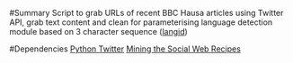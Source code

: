#Summary
Script to grab URLs of recent BBC Hausa articles using Twitter API, grab text content and clean for parameterising language detection module based on 3 character sequence ([langid](https://github.com/saffsd/langid.py))

#Dependencies
[Python Twitter](https://github.com/sixohsix/twitter)
[Mining the Social Web Recipes](https://github.com/ptwobrussell/Mining-the-Social-Web-2nd-Edition)
